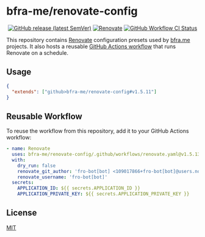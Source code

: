 # bfra-me/renovate-config

<div align='center'>

[![GitHub release (latest SemVer)](https://img.shields.io/github/v/release/bfra-me/renovate-config?sort=semver&style=for-the-badge&logo=github&label=release)][release] [![Renovate](https://img.shields.io/badge/dynamic/yaml?url=https%3A%2F%2Fraw.githubusercontent.com%2Fbfra-me%2Frenovate-config%2Fmain%2F.github%2Fworkflows%2Frenovate.yaml&query=%24.env.RENOVATE_VERSION&style=for-the-badge&logo=renovatebot&label=renovate&color=377D9D)][renovate] [![GitHub Workflow CI Status](https://img.shields.io/github/actions/workflow/status/bfra-me/renovate-config/ci.yaml?branch=main&style=for-the-badge&logo=github%20actions&logoColor=white&label=ci)][ci-workflow]

</div>

[release]: https://github.com/bfra-me/renovate-config/releases 'GitHub release'
[renovate]: https://github.com/renovatebot/renovate/releases/tag/35.159.3 'Renovate release'
[ci-workflow]: https://github.com/bfra-me/renovate-config/actions?query=workflow%3Aci 'Search GitHub Actions for CI workflow runs'

This repository contains [Renovate](https://renovatebot.com/) configuration presets used by [bfra.me](https://bfra.me) projects. It also hosts a reusable [GitHub Actions workflow](.github/workflows/renovate.yaml) that runs Renovate on a schedule.

## Usage

```json
{
  "extends": ["github>bfra-me/renovate-config#v1.5.11"]
}
```

## Reusable Workflow

To reuse the workflow from this repository, add it to your GitHub Actions workflow:

```yaml
- name: Renovate
  uses: bfra-me/renovate-config/.github/workflows/renovate.yaml@v1.5.13
  with:
    dry_run: false
    renovate_git_author: 'fro-bot[bot] <109017866+fro-bot[bot]@users.noreply.github.com>'
    renovate_username: 'fro-bot[bot]'
  secrets:
    APPLICATION_ID: ${{ secrets.APPLICATION_ID }}
    APPLICATION_PRIVATE_KEY: ${{ secrets.APPLICATION_PRIVATE_KEY }}
```

## License

[MIT](LICENSE)
